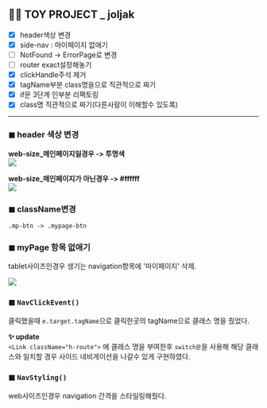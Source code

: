 ## 👩‍🎓 TOY PROJECT _ joljak
-   [x] header색상 변경
-   [x] side-nav : 마이페이지 없애기
-   [ ] NotFound → ErrorPage로 변경
-   [ ] router exact설정해놓기
-   [x] clickHandle주석 제거
-   [x] tagName부분 class명을으로 직관적으로 짜기
-   [x] if문 3단계 인부분 리팩토링
-   [x] class명 직관적으로 짜기(다른사람이 이해할수 있도록)
---

### ◼  header 색상 변경

**web-size_메인페이지일경우 -> 투명색**  
[![](https://camo.githubusercontent.com/4160608ca30964911c01ea58a64f92fcc29251d69786a5c8831cada7e1ed26fe/68747470733a2f2f6966682e63632f672f5356627565772e6a7067)](https://camo.githubusercontent.com/4160608ca30964911c01ea58a64f92fcc29251d69786a5c8831cada7e1ed26fe/68747470733a2f2f6966682e63632f672f5356627565772e6a7067)

**web-size_메인페이지가 아닌경우 -> #ffffff**  
[![](https://camo.githubusercontent.com/9dd06502fb89d71c6c1026ed1b9b3bd0626543d49c1fa93acaee8fdb8d5f402d/68747470733a2f2f6966682e63632f672f4976354d69632e6a7067)](https://camo.githubusercontent.com/9dd06502fb89d71c6c1026ed1b9b3bd0626543d49c1fa93acaee8fdb8d5f402d/68747470733a2f2f6966682e63632f672f4976354d69632e6a7067)  
  
  

### ◼  className변경

`.mp-btn -> .mypage-btn`  
  
  

### ◼  myPage 항목 없애기

tablet사이즈인경우 생기는 navigation항목에 '마이페이지' 삭제.

[![](https://camo.githubusercontent.com/69be675a57a6256637910e0dbab3be590ab623ff4269ceadc385829d9c0f7de8/68747470733a2f2f6966682e63632f672f5579334d4c652e6a7067)](https://camo.githubusercontent.com/69be675a57a6256637910e0dbab3be590ab623ff4269ceadc385829d9c0f7de8/68747470733a2f2f6966682e63632f672f5579334d4c652e6a7067)

  
  

### ◼  `NavClickEvent()`

클릭했을때  `e.target.tagName`으로 클릭한곳의 tagName으로 클래스 명을 줬었다.

**✨  update**  
`<Link className="h-route">`  에 클래스 명을 부여한후  `switch문`을 사용해 해당 클래스와 일치할 경우 사이드 네비게이션을 나갈수 있게 구현하였다.

### ◼  `NavStyling()`

web사이즈인경우 navigation 간격을 스타일링해줬다.
